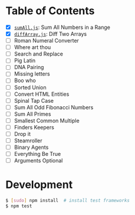 # Table of Contents

* [x] [`sumAll.js`](./src/sumAll.js): Sum All Numbers in a Range
* [x] [`diffArray.js`](./src/diffArray.js): Diff Two Arrays
* [ ] Roman Numeral Converter
* [ ] Where art thou
* [ ] Search and Replace
* [ ] Pig Latin
* [ ] DNA Pairing
* [ ] Missing letters
* [ ] Boo who
* [ ] Sorted Union
* [ ] Convert HTML Entities
* [ ] Spinal Tap Case
* [ ] Sum All Odd Fibonacci Numbers
* [ ] Sum All Primes
* [ ] Smallest Common Multiple
* [ ] Finders Keepers
* [ ] Drop it
* [ ] Steamroller
* [ ] Binary Agents
* [ ] Everything Be True
* [ ] Arguments Optional 

# Development

```sh
$ [sudo] npm install  # install test frameworks
$ npm test
```
